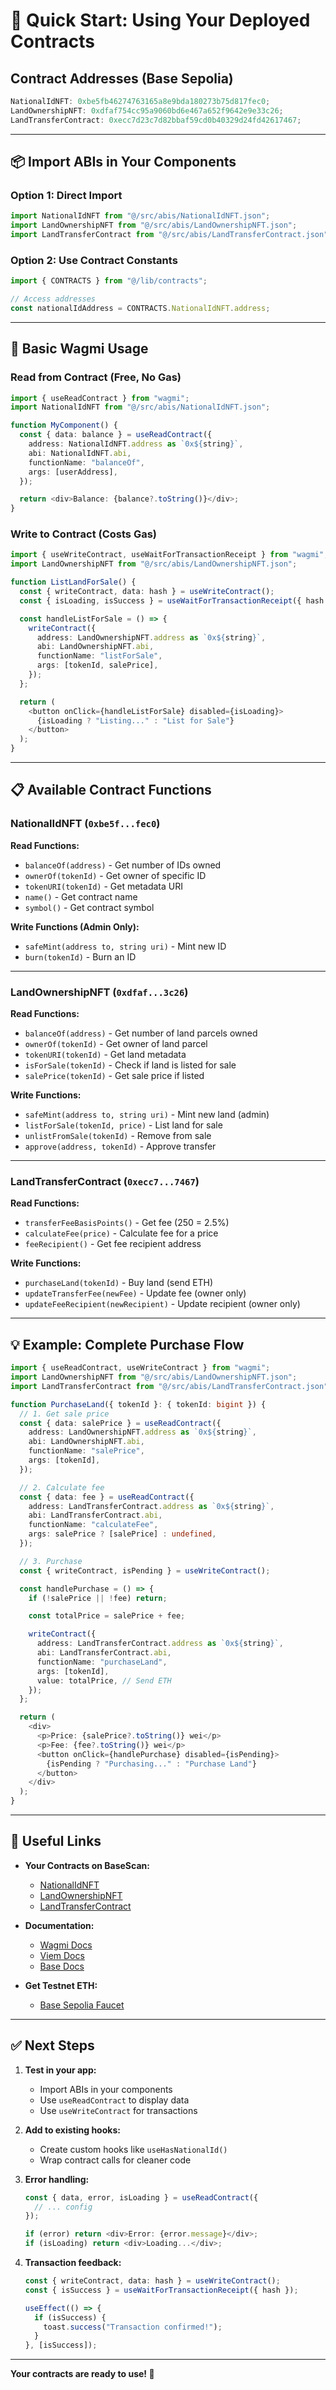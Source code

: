 # 🚀 Quick Start: Using Your Deployed Contracts

## Contract Addresses (Base Sepolia)

```typescript
NationalIdNFT: 0xbe5fb46274763165a8e9bda180273b75d817fec0;
LandOwnershipNFT: 0xdfaf754cc95a9060bd6e467a652f9642e9e33c26;
LandTransferContract: 0xecc7d23c7d82bbaf59cd0b40329d24fd42617467;
```

---

## 📦 Import ABIs in Your Components

### Option 1: Direct Import

```typescript
import NationalIdNFT from "@/src/abis/NationalIdNFT.json";
import LandOwnershipNFT from "@/src/abis/LandOwnershipNFT.json";
import LandTransferContract from "@/src/abis/LandTransferContract.json";
```

### Option 2: Use Contract Constants

```typescript
import { CONTRACTS } from "@/lib/contracts";

// Access addresses
const nationalIdAddress = CONTRACTS.NationalIdNFT.address;
```

---

## 🔧 Basic Wagmi Usage

### Read from Contract (Free, No Gas)

```typescript
import { useReadContract } from "wagmi";
import NationalIdNFT from "@/src/abis/NationalIdNFT.json";

function MyComponent() {
  const { data: balance } = useReadContract({
    address: NationalIdNFT.address as `0x${string}`,
    abi: NationalIdNFT.abi,
    functionName: "balanceOf",
    args: [userAddress],
  });

  return <div>Balance: {balance?.toString()}</div>;
}
```

### Write to Contract (Costs Gas)

```typescript
import { useWriteContract, useWaitForTransactionReceipt } from "wagmi";
import LandOwnershipNFT from "@/src/abis/LandOwnershipNFT.json";

function ListLandForSale() {
  const { writeContract, data: hash } = useWriteContract();
  const { isLoading, isSuccess } = useWaitForTransactionReceipt({ hash });

  const handleListForSale = () => {
    writeContract({
      address: LandOwnershipNFT.address as `0x${string}`,
      abi: LandOwnershipNFT.abi,
      functionName: "listForSale",
      args: [tokenId, salePrice],
    });
  };

  return (
    <button onClick={handleListForSale} disabled={isLoading}>
      {isLoading ? "Listing..." : "List for Sale"}
    </button>
  );
}
```

---

## 📋 Available Contract Functions

### NationalIdNFT (`0xbe5f...fec0`)

**Read Functions:**

- `balanceOf(address)` - Get number of IDs owned
- `ownerOf(tokenId)` - Get owner of specific ID
- `tokenURI(tokenId)` - Get metadata URI
- `name()` - Get contract name
- `symbol()` - Get contract symbol

**Write Functions (Admin Only):**

- `safeMint(address to, string uri)` - Mint new ID
- `burn(tokenId)` - Burn an ID

---

### LandOwnershipNFT (`0xdfaf...3c26`)

**Read Functions:**

- `balanceOf(address)` - Get number of land parcels owned
- `ownerOf(tokenId)` - Get owner of land parcel
- `tokenURI(tokenId)` - Get land metadata
- `isForSale(tokenId)` - Check if land is listed for sale
- `salePrice(tokenId)` - Get sale price if listed

**Write Functions:**

- `safeMint(address to, string uri)` - Mint new land (admin)
- `listForSale(tokenId, price)` - List land for sale
- `unlistFromSale(tokenId)` - Remove from sale
- `approve(address, tokenId)` - Approve transfer

---

### LandTransferContract (`0xecc7...7467`)

**Read Functions:**

- `transferFeeBasisPoints()` - Get fee (250 = 2.5%)
- `calculateFee(price)` - Calculate fee for a price
- `feeRecipient()` - Get fee recipient address

**Write Functions:**

- `purchaseLand(tokenId)` - Buy land (send ETH)
- `updateTransferFee(newFee)` - Update fee (owner only)
- `updateFeeRecipient(newRecipient)` - Update recipient (owner only)

---

## 💡 Example: Complete Purchase Flow

```typescript
import { useReadContract, useWriteContract } from "wagmi";
import LandOwnershipNFT from "@/src/abis/LandOwnershipNFT.json";
import LandTransferContract from "@/src/abis/LandTransferContract.json";

function PurchaseLand({ tokenId }: { tokenId: bigint }) {
  // 1. Get sale price
  const { data: salePrice } = useReadContract({
    address: LandOwnershipNFT.address as `0x${string}`,
    abi: LandOwnershipNFT.abi,
    functionName: "salePrice",
    args: [tokenId],
  });

  // 2. Calculate fee
  const { data: fee } = useReadContract({
    address: LandTransferContract.address as `0x${string}`,
    abi: LandTransferContract.abi,
    functionName: "calculateFee",
    args: salePrice ? [salePrice] : undefined,
  });

  // 3. Purchase
  const { writeContract, isPending } = useWriteContract();

  const handlePurchase = () => {
    if (!salePrice || !fee) return;

    const totalPrice = salePrice + fee;

    writeContract({
      address: LandTransferContract.address as `0x${string}`,
      abi: LandTransferContract.abi,
      functionName: "purchaseLand",
      args: [tokenId],
      value: totalPrice, // Send ETH
    });
  };

  return (
    <div>
      <p>Price: {salePrice?.toString()} wei</p>
      <p>Fee: {fee?.toString()} wei</p>
      <button onClick={handlePurchase} disabled={isPending}>
        {isPending ? "Purchasing..." : "Purchase Land"}
      </button>
    </div>
  );
}
```

---

## 🔗 Useful Links

- **Your Contracts on BaseScan:**

  - [NationalIdNFT](https://sepolia.basescan.org/address/0xbe5fb46274763165a8e9bda180273b75d817fec0)
  - [LandOwnershipNFT](https://sepolia.basescan.org/address/0xdfaf754cc95a9060bd6e467a652f9642e9e33c26)
  - [LandTransferContract](https://sepolia.basescan.org/address/0xecc7d23c7d82bbaf59cd0b40329d24fd42617467)

- **Documentation:**

  - [Wagmi Docs](https://wagmi.sh)
  - [Viem Docs](https://viem.sh)
  - [Base Docs](https://docs.base.org)

- **Get Testnet ETH:**
  - [Base Sepolia Faucet](https://www.coinbase.com/faucets/base-ethereum-goerli-faucet)

---

## ✅ Next Steps

1. **Test in your app:**

   - Import ABIs in your components
   - Use `useReadContract` to display data
   - Use `useWriteContract` for transactions

2. **Add to existing hooks:**

   - Create custom hooks like `useHasNationalId()`
   - Wrap contract calls for cleaner code

3. **Error handling:**

   ```typescript
   const { data, error, isLoading } = useReadContract({
     // ... config
   });

   if (error) return <div>Error: {error.message}</div>;
   if (isLoading) return <div>Loading...</div>;
   ```

4. **Transaction feedback:**

   ```typescript
   const { writeContract, data: hash } = useWriteContract();
   const { isSuccess } = useWaitForTransactionReceipt({ hash });

   useEffect(() => {
     if (isSuccess) {
       toast.success("Transaction confirmed!");
     }
   }, [isSuccess]);
   ```

---

**Your contracts are ready to use! 🎉**
